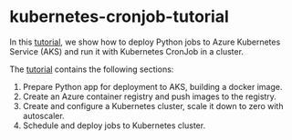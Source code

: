 # kubernetes-cronjob-tutorial

In this [tutorial][1], we show how to deploy Python jobs to Azure Kubernetes Service (AKS)
and run it with Kubernetes CronJob in a cluster.

The [tutorial][1] contains the following sections:

1. Prepare Python app for deployment to AKS, building a docker image.
2. Create an Azure container registry and push images to the registry.
3. Create and configure a Kubernetes cluster, scale it down to zero with autoscaler.
4. Schedule and deploy jobs to Kubernetes cluster.

[1]: https://viktorsapozhok.github.io "Running automated tasks with CronJob in Azure Kubernetes Service"
